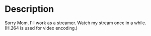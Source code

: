 # Description 

Sorry Mom, I'll work as a streamer.
Watch my stream once in a while.
(H.264 is used for video encoding.)
